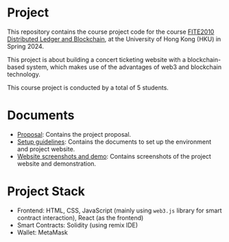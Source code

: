 # Project
This repository contains the course project code for the course [FITE2010 Distributed Ledger and Blockchain](https://cs.hku.hk/index.php/programmes/course-offered?infile=2023/fite2010.html), at the University of Hong Kong (HKU) in Spring 2024. 

This project is about building a concert ticketing website with a blockchain-based system, which makes use of the advantages of web3 and blockchain technology. 

This course project is conducted by a total of 5 students. 

# Documents
* [Proposal](./docs/proposal.md): Contains the project proposal. 
* [Setup guidelines](./docs/setup.md): Contains the documents to set up the environment and project website. 
* [Website screenshots and demo](./docs/website-demo.md): Contains screenshots of the project website and demonstration. 

# Project Stack
* Frontend: HTML, CSS, JavaScript (mainly using `web3.js` library for smart contract interaction), React (as the frontend)
* Smart Contracts: Solidity (using remix IDE)
* Wallet: MetaMask

